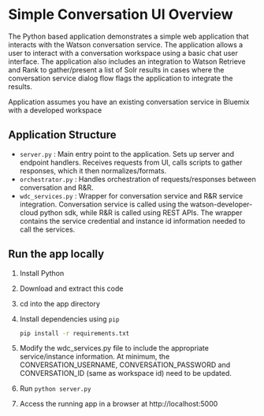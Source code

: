 # Simple Conversation UI Overview

The Python based application demonstrates a simple web application that interacts with the Watson conversation service. The application allows a user to interact with a conversation workspace using a basic chat user interface. The application also includes an integration to Watson Retrieve and Rank to gather/present a list of Solr results in cases where the conversation service dialog flow flags the application to integrate the results.

Application assumes you have an existing conversation service in Bluemix with a developed workspace

## Application Structure

- `server.py` : Main entry point to the application. Sets up server and endpoint handlers. Receives requests from UI, calls scripts to gather responses, which it then normalizes/formats.
- `orchestrator.py` : Handles orchestration of requests/responses between conversation and R&R.
-  `wdc_services.py` : Wrapper for conversation service and R&R service integration. Conversation service is called using the watson-developer-cloud python sdk, while R&R is called using REST APIs. The wrapper contains the service credential and instance id information needed to call the services.

## Run the app locally

1. Install Python
2. Download and extract this code 
3. cd into the app directory
4. Install dependencies using `pip`

    ```sh
    pip install -r requirements.txt
    ```
5. Modify the wdc_services.py file to include the appropriate service/instance information. At minimum, the CONVERSATION_USERNAME, CONVERSATION_PASSWORD and CONVERSATION_ID (same as workspace id) need to be updated.
6. Run `python server.py`
5. Access the running app in a browser at http://localhost:5000

